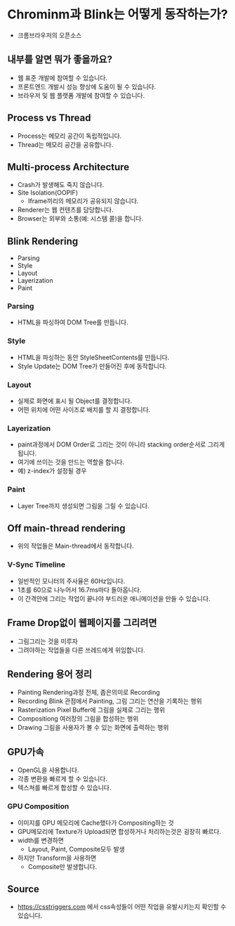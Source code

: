 # Chrominm과 Blink는 어떻게 동작하는가?

* 크롬브라우저의 오픈소스

## 내부를 알면 뭐가 좋을까요?

* 웹 표준 개발에 참여할 수 있습니다.
* 프론트엔드 개발시 성능 향상에 도움이 될 수 있습니다.
* 브라우저 및 웹 플랫폼 개발에 참여할 수 있습니다.

## Process vs Thread

* Process는 메모리 공간이 독립적입니다.
* Thread는 메모리 공간을 공유합니다.

## Multi-process Architecture

* Crash가 발생해도 죽지 않습니다.
* Site Isolation(OOPIF)
  * Iframe끼리의 메모리가 공유되지 않습니다.
* Renderer는 웹 컨텐츠를 담당합니다.
* Browser는 외부와 소통(예: 시스템 콜)을 합니다.

## Blink Rendering

* Parsing
* Style
* Layout
* Layerization
* Paint

### Parsing

* HTML을 파싱하여 DOM Tree를 만듭니다.

### Style

* HTML을 파싱하는 동안 StyleSheetContents를 만듭니다.
* Style Update는 DOM Tree가 만들어진 후에 동작합니다.

### Layout

* 실제로 화면에 표시 될 Object를 결정합니다.
* 어떤 위치에 어떤 사이즈로 배치를 할 지 결정합니다.

### Layerization

* paint과정에서 DOM Order로 그리는 것이 아니라 stacking order순서로 그리게
  됩니다. 
* 여기에 쓰이는 것을 만드는 역할을 합니다.
* 예) z-index가 설정될 경우 

### Paint

* Layer Tree까지 생성되면 그림을 그릴 수 있습니다.

## Off main-thread rendering

* 위의 작업들은 Main-thread에서 동작합니다.

### V-Sync Timeline

* 일반적인 모니터의 주사율은 60Hz입니다.
* 1초를 60으로 나누어서 16.7ms마다 돌아옵니다.
* 이 간격안에 그리는 작업이 끝나야 부드러운 애니메이션을 만들 수 있습니다.

## Frame Drop없이 웹페이지를 그리려면 

* 그림그리는 것을 미루자
* 그려야하는 작업들을 다른 쓰레드에게 위임합니다.

## Rendering 용어 정리

* Painting Rendering과정 전체, 좁은의미로 Recording
* Recording Blink 관점에서 Painting, 그림 그리는 연산을 기록하는 행위
* Rasterization Pixel Buffer에 그림을 실제로 그리는 행위
* Compositiong 여러장의 그림을 합성하는 행위
* Drawing 그림을 사용자가 볼 수 있는 화면에 출력하는 행위

## GPU가속

* OpenGL을 사용합니다.
* 각종 변환을 빠르게 할 수 있습니다.
* 텍스쳐를 빠르게 합성할 수 있습니다.

### GPU Composition

* 이미지를 GPU 메모리에 Cache했다가 Compositing하는 것
* GPU메모리에 Texture가 Upload되면 합성하거나 처리하는것은 굉장히 빠르다.
* width를 변경하면
  * Layout, Paint, Composite모두 발생
* 하지만 Transform을 사용하면
  * Composite만 발생합니다.

## Source

* https://csstriggers.com 에서 css속성들이 어떤 작업을 유발시키는지 확인할 수
  있습니다.
